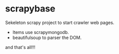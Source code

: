 scrapybase
==========

Sekeleton scrapy project to start crawler web pages.

- Items use scrapymongodb.
- beautifulsoup to parser the DOM.

and that's all!!!
